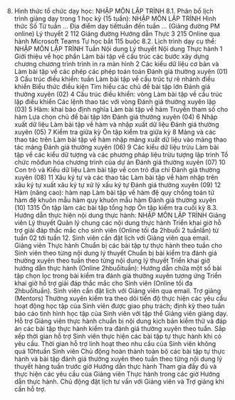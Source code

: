 8. Hình thức tổ chức dạy học: NHẬP MÔN LẬP TRÌNH
8.1. Phân bổ lịch trình giảng dạy trong 1 học kỳ (15 tuần): NHẬP MÔN LẬP TRÌNH Hình thức Số Từ tuần ... Địa điểm dạy tiếttuần đến tuần ... (Giảng đường PM online) Lý thuyết 2 112 Giảng đường Hướng dẫn Thực 3 215 Online qua hành Microsoft Teams Tự học bắt 115 buộc 8.2. Lịch trình dạy cụ thể: NHẬP MÔN LẬP TRÌNH Tuần Nội dung Lý thuyết Nội dung Thực hành 1 Giới thiệu về học phần Làm bài tập về cấu trúc các bước xây dựng chương chương trình trình in ra màn hình 2 Các kiểu dữ liệu cơ bản và Làm bài tập về các phép các phép toán toán Đánh giá thường xuyên (01) 3 Cấu trúc điều khiển: tuần Làm bài tập về cấu trúc tự rẽ nhánh điều khiển Biểu thức điều kiện Tìm hiểu các chủ đề bài tập lớn Đánh giá thường xuyên (02) 4 Cấu trúc điều khiển: vòng Làm bài tập về cấu trúc lặp điều khiển Các lệnh thao tác với vòng Đánh giá thường xuyên lặp (03) 5 Hàm: khai báo định nghĩa Làm bài tập về hàm Truyền tham số cho hàm Lựa chọn chủ đề bài tập lớn Đánh giá thường xuyên (04) 6 Nhập xuất dữ liệu Làm bài tập về hàm và nhập xuất dữ liệu Đánh giá thường xuyên (05) 7 Kiểm tra giữa kỳ Ôn tập kiểm tra giữa kỳ 8 Mảng và các thao tác trên Làm bài tập về hàm nhập mảng xuất dữ liệu vào mảng thao tác mảng Đánh giá thường xuyên (06) 9 Các kiểu dữ liệu trừu Làm bài tập về các kiểu dữ tượng và các phương pháp liệu trừu tượng lập trình Tổ chức môđun hóa chương trình của dự án Đánh giá thường xuyên (07) 10 Con trỏ và Kiểu dữ liệu Làm bài tập về con trỏ địa chỉ Đánh giá thường xuyên (08) 11 Xâu ký tự và các thao tác Làm bài tập về hàm nhập trên xâu ký tự xuất xâu ký tự xử lý xấu ký tự Đánh giá thường xuyên (09) 12 Hàm (nâng cao): hàm nạp Làm bài tập về hàm đệ quy chồng toán tử hàm đệ khuôn mẫu hàm quy khuôn mẫu hàm Đánh giá thường xuyên (10) 1315 Ôn tập làm các bài tập tổng hợp Ôn tập kiểm tra cuối kỳ 8.3. Hướng dẫn thực hiện nội dung thực hành: NHẬP MÔN LẬP TRÌNH Giảng viên Lý thuyết Quản lý chung các nội dung thực hành Triển khai giờ hỗ trợ giải đáp thắc mắc cho sinh viên (Online tối đa 2hbuổi 2 tuầnlần) từ tuần 02 tới tuần 12. Sinh viên cần đặt lịch với Giảng viên qua email. Giảng viên Thực hành Chuẩn bị các bài tập tự thực hành theo tuần cho Sinh viên theo từng nội dung lý thuyết Chuẩn bị bài kiểm tra đánh giá thường xuyên theo tuần theo từng nội dung lý thuyết Triển khai giờ hướng dẫn thực hành (Online 2hbuổituần): Hướng dẫn chữa một số bài tập chọn lọc trong bài kiểm tra đánh giá thường xuyên tương ứng Triển khai giờ hỗ trợ giải đáp thắc mắc cho Sinh viên (Online tối đa 2hbuổituần). Sinh viên cần đặt lịch với Giảng viên qua email. Trợ giảng (Mentors) Thường xuyên kiểm tra theo dõi tiến độ thực hiện các yêu cầu hoạt động học tập của Sinh viên được giao phụ trách; định kỳ theo tuần báo cáo tình hình học tập của Sinh viên với tập thể Giảng viên giảng dạy. Hỗ trợ Giảng viên thực hành chuẩn bị nội dung kịch bản kiểm thử và đáp án các bài tập thực hành kiểm tra đánh giá thường xuyên theo tuần. Sắp xếp thời gian hỗ trợ Sinh viên thực hiện các bài tập tự thực hành khi có yêu cầu. Thời gian hỗ trợ linh hoạt theo nhu cầu của Sinh viên không quá 10htuần Sinh viên Chủ động hoàn thành toàn bộ các bài tập tự thực hành và bài tập đánh giá thường xuyên theo tuần theo từng nội dung lý thuyết hàng tuần trước giờ Hướng dẫn thực hành Tham gia đầy đủ và thực hiện các yêu cầu của Giảng viên Thực hành trong các giờ Hướng dẫn thực hành. Chủ động đặt lịch tư vấn với Giảng viên và Trợ giảng khi cần hỗ trợ.
